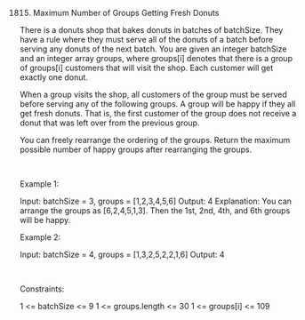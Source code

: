 1815. Maximum Number of Groups Getting Fresh Donuts

There is a donuts shop that bakes donuts in batches of batchSize. They have a rule where they must serve all of the donuts of a batch before serving any donuts of the next batch. You are given an integer batchSize and an integer array groups, where groups[i] denotes that there is a group of groups[i] customers that will visit the shop. Each customer will get exactly one donut.

When a group visits the shop, all customers of the group must be served before serving any of the following groups. A group will be happy if they all get fresh donuts. That is, the first customer of the group does not receive a donut that was left over from the previous group.

You can freely rearrange the ordering of the groups. Return the maximum possible number of happy groups after rearranging the groups.

 

Example 1:

Input: batchSize = 3, groups = [1,2,3,4,5,6]
Output: 4
Explanation: You can arrange the groups as [6,2,4,5,1,3]. Then the 1st, 2nd, 4th, and 6th groups will be happy.


Example 2:

Input: batchSize = 4, groups = [1,3,2,5,2,2,1,6]
Output: 4


 

Constraints:

1 <= batchSize <= 9
1 <= groups.length <= 30
1 <= groups[i] <= 109